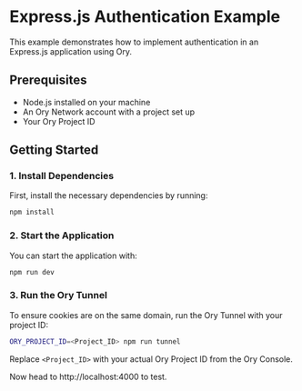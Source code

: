# Express.js Authentication Example

This example demonstrates how to implement authentication in an Express.js
application using Ory.

## Prerequisites

- Node.js installed on your machine
- An Ory Network account with a project set up
- Your Ory Project ID

## Getting Started

### 1. Install Dependencies

First, install the necessary dependencies by running:

```bash
npm install
```

### 2. Start the Application

You can start the application with:

```bash
npm run dev
```

### 3. Run the Ory Tunnel

To ensure cookies are on the same domain, run the Ory Tunnel with your project
ID:

```bash
ORY_PROJECT_ID=<Project_ID> npm run tunnel
```

Replace `<Project_ID>` with your actual Ory Project ID from the Ory Console.

Now head to http://localhost:4000 to test.
